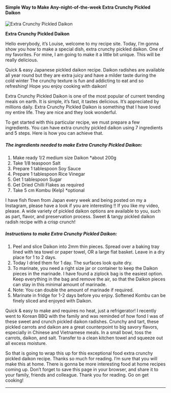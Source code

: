             

#### Simple Way to Make Any-night-of-the-week Extra Crunchy Pickled Daikon

![Extra Crunchy Pickled Daikon](https://img-global.cpcdn.com/recipes/c97440429c3d5b29/751x532cq70/extra-crunchy-pickled-daikon-recipe-main-photo.jpg)

**Extra Crunchy Pickled Daikon**

Hello everybody, it’s Louise, welcome to my recipe site. Today, I’m gonna show you how to make a special dish, extra crunchy pickled daikon. One of my favorites. For mine, I am going to make it a little bit unique. This will be really delicious.

Quick & easy Japanese pickled daikon recipe. Daikon radishes are available all year round but they are extra juicy and have a milder taste during the cold winter The crunchy texture is fun and addicting to eat and so refreshing! Hope you enjoy cooking with daikon!

Extra Crunchy Pickled Daikon is one of the most popular of current trending meals on earth. It is simple, it’s fast, it tastes delicious. It’s appreciated by millions daily. Extra Crunchy Pickled Daikon is something that I have loved my entire life. They are nice and they look wonderful.

To get started with this particular recipe, we must prepare a few ingredients. You can have extra crunchy pickled daikon using 7 ingredients and 5 steps. Here is how you can achieve that.

##### The ingredients needed to make Extra Crunchy Pickled Daikon:

1.  Make ready 1/2 medium size Daikon \*about 200g
2.  Take 1/8 teaspoon Salt
3.  Prepare 1 tablespoon Soy Sauce
4.  Prepare 1 tablespoon Rice Vinegar
5.  Get 1 tablespoon Sugar
6.  Get Dried Chilli Flakes as required
7.  Take 5 cm Kombu (Kelp) \*optional

I have fish flown from Japan every week and being posted on my a Instagram, please have a look if you are interesting !! If you like my video, please. A wide variety of pickled daikon options are available to you, such as part, flavor, and preservation process. Sweet & tangy pickled daikon radish recipe with a crisp crunch!

##### Instructions to make Extra Crunchy Pickled Daikon:

1.  Peel and slice Daikon into 2mm thin pieces. Spread over a baking tray lined with tea towel or paper towel, OR a large flat basket. Leave in a dry place for 1 to 2 days.
2.  Today I dried them for 1 day. The surfaces look quite dry.
3.  To marinate, you need a right size jar or container to keep the Daikon pieces in the marinade. I have found a ziplock bag is the easiest option. Keep everything in the bag and remove the air, so that the Daikon pieces can stay in this minimal amount of marinade.
4.  Note: You can double the amount of marinade if required.
5.  Marinate in fridge for 1-2 days before you enjoy. Softened Kombu can be finely sliced and enjoyed with Daikon.

Quick & easy to make and requires no heat, just a refrigerator! I recently went to Korean BBQ with the family and was reminded of how fond I was of these sweet and crunch pickled daikon radishes. Crunchy and tart, these pickled carrots and daikon are a great counterpoint to big savory flavors, especially in Chinese and Vietnamese meals. In a small bowl, toss the carrots, daikon, and salt. Transfer to a clean kitchen towel and squeeze out all excess moisture.

So that is going to wrap this up for this exceptional food extra crunchy pickled daikon recipe. Thanks so much for reading. I’m sure that you will make this at home. There is gonna be more interesting food at home recipes coming up. Don’t forget to save this page in your browser, and share it to your family, friends and colleague. Thank you for reading. Go on get cooking!

* * *